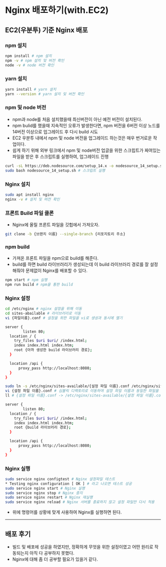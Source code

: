 # Nginx 배포하기(with.EC2)

## EC2(우분투) 기준 Nginx 배포

### npm 설치

```bash
npm install # npm 설치
npm -v # npm 설치 및 버전 확인
node -v # node 버전 확인
```

### yarn 설치

```bash
yarn install # yarn 설치
yarn --version # yarn 설치 및 버전 확인
```

### npm 및 node 버전

- npm과 node를 처음 설치했을때 최신버전이 아닌 예전 버전이 설치된다.
- npm bulid를 했을때 지속적인 오류가 발생한다면, npm 버전을 6버전 이상 노드를 14버전 이상으로 업그레이드 후 다시 build 시도
- EC2 우분투 내에서 npm 및 node 버전을 업그레이드 하는것은 매우 번거로운 작업이다.
- 쉽게 하기 위해 외부 링크에서 npm 및 node버전 업글을 위한 스크립트가 짜여있는 파일을 받은 후 스크립트를 실행하여, 업그레이드 진행

```bash
curl -sL https://deb.nodesource.com/setup_14.x -o nodesource_14_setup.sh # npm및 node버전 업글을 위한 스크립트 다운
sudo bash nodesource_14_setup.sh # 스크립트 실행
```

### Nginx 설치

```bash
sudo apt install nginx
nginx -v # 설치 및 버전 확인
```

### 프론트 Build 파일 클론

- Nginx에 올릴 프론트 파일을 깃헙에서 가져오자.

```bash
git clone -b {브랜치 이름} --single-branch {리포지토리 주소}
```

### npm build

- 가져온 프론트 파일을 npm으로 build를 해준다.
- build를 하면 build 라이브러리가 생성되는데 이 build 라이브러리 경로를 잘 설정해줘야 문제없이 Nginx를 배포할 수 있다.

```bash
npm start # npm 실행
npm run build # npm을 통한 build
```

### Nginx 설정

```bash
cd /etc/nginx # nginx 설정을 위해 이동
cd sites-abailable # 라이브러리로 이동
vi {파일이름}.conf # 설정을 위한 파일을 vi로 생성과 동시에 열기

server {
        listen 80;
  location / {
    try_files $uri $uri/ /index.html;
    index index.html index.htm;
    root {아까 생성한 build 라이브러리 경로};
  }

  location /api {
      proxy_pass http://localhost:8080;
  }
}

sudo ln -s /etc/nginx/sites-available/{설정 파일 이름}.conf /etc/nginx/sites-enabled # vi 종료 후 심볼릭 링크 디렉토리 생성
vi {설정 파일 이름}.conf # 심볼릭 디렉토리로 이동하여 설정 파일 이름과 동일한 파일을 만들고 수정
ll # {설정 파일 이름}.conf -> /etc/nginx/sites-available/{설정 파일 이름}.conf -> 링크 연결 확인

server {
        listen 80;
  location / {
    try_files $uri $uri/ /index.html;
    index index.html index.htm;
    root {build 라이브러리 경로};
  }

  location /api {
      proxy_pass http://localhost:8080;
  }
}

```

### Nginx 실행

```bash
sudo service nginx configtest # Nginx 설정파일 테스트
* Testing nginx configuration [ OK ] # 라고 나오면 테스트 성공
sudo service nginx start # Nginx 실행
sudo service nginx stop # Nginx 중지
sudo service nginx restart # Nginx 재실행
sudo service nginx reload # Nginx 서버를 종료하지 않고 설정 파일만 다시 적용
```

- 위에 명령어를 상황에 맞게 사용하여 Nginx를 실행하면 된다.

----

## 배포 후기

- 빌드 및 배포에 성공을 하였지만, 정확하게 무엇을 위한 설정이였고 어떤 원리로 작동되는지 아직 다 공부하지 못했다.
- Nginx에 대해 좀 더 공부할 필요가 있을거 같다.